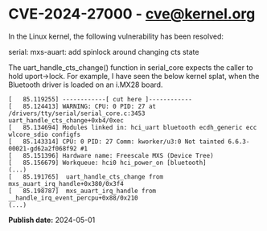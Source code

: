 # CVE-2024-27000 - cve@kernel.org

In the Linux kernel, the following vulnerability has been resolved:

serial: mxs-auart: add spinlock around changing cts state

The uart_handle_cts_change() function in serial_core expects the caller
to hold uport->lock. For example, I have seen the below kernel splat,
when the Bluetooth driver is loaded on an i.MX28 board.

    [   85.119255] ------------[ cut here ]------------
    [   85.124413] WARNING: CPU: 0 PID: 27 at /drivers/tty/serial/serial_core.c:3453 uart_handle_cts_change+0xb4/0xec
    [   85.134694] Modules linked in: hci_uart bluetooth ecdh_generic ecc wlcore_sdio configfs
    [   85.143314] CPU: 0 PID: 27 Comm: kworker/u3:0 Not tainted 6.6.3-00021-gd62a2f068f92 #1
    [   85.151396] Hardware name: Freescale MXS (Device Tree)
    [   85.156679] Workqueue: hci0 hci_power_on [bluetooth]
    (...)
    [   85.191765]  uart_handle_cts_change from mxs_auart_irq_handle+0x380/0x3f4
    [   85.198787]  mxs_auart_irq_handle from __handle_irq_event_percpu+0x88/0x210
    (...)

**Publish date:** 2024-05-01
